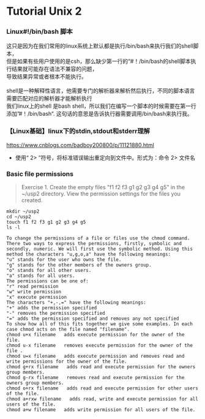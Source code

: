 Tutorial Unix 2
=====


### Linux#!/bin/bash 脚本
这只是因为在我们常用的linux系统上默认都是执行/bin/bash来执行我们的shell脚本，<br>
但是如果有些用户使用的是csh，那么缺少第一行的“#！/bin/bash的shell脚本执行结果就可能存在语法不兼容的问题，<br>
导致结果异常或者根本不能执行。<br>
<br>
shell是一种解释性语言，他需要专门的解析器来解析然后执行，不同的脚本语言需要匹配对应的解析器才能解析执行<br>
我们linux上的shell 是bash shell，所以我们在编写一个脚本的时候需要在第一行添加”#！/bin/bash“. 这句话的意思是告诉执行器需要调用/bin/bash来执行我。


### 【Linux基础】linux下的stdin,stdout和stderr理解
https://www.cnblogs.com/badboy200800/p/11121880.html
* 使用“ 2> ”符号，将标准错误输出重定向到文件中。形式为：命令 2> 文件名

### Basic file permissions
> Exercise 1. Create the empty files "f1 f2 f3 g1 g2 g3 g4 g5" in the ~/usp2 directory. 
> View the permission settings for the files you created.

```
mkdir ~/usp2
cd ~/usp2
touch f1 f2 f3 g1 g2 g3 g4 g5
ls -l
```
```
To change the permissions of a file or files use the chmod command. There two ways to express the permissions, firstly, symbolic and secondly, numeric. We will first use the symbolic method. Using this method the characters "u,g,o,a" have the following meanings:
"u" stands for the user who owns the file.
"g" stands for the other members of the owners group.
"o" stands for all other users.
"a" stands for all users.
The permissions can be one of:
"r" read permission
"w" write permission
"x" execute permission
The characters "+,-,=" have the following meanings:
"+" adds the permission specified
"-" removes the permission specified
"=" adds the permission specified and removes any not specified
To show how all of this fits together we give some examples. In each case chmod acts on the file named "filename".
chmod u+x filename   adds execute permission for the owner of the file.
chmod u-x filename   removes execute permission for the owner of the file .
chmod u=x filename   adds execute permission and removes read and write permissions for the owner of the file.
chmod g+rx filename   adds read and execute permission for the owners group members.
chmod g-rx filename   removes read and execute permission for the owners group members.
chmod o+rx filename   adds read and execute permission for other users of the file.
chmod a+rxw filename   adds read, write and execute permission for all users of the file.
chmod a+w filename   adds write permission for all users of the file.
```
